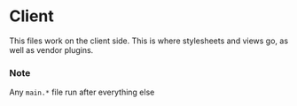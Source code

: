 # Client

This files work on the client side. 
This is where stylesheets and views go, as well as vendor plugins. 

### Note

Any `main.*` file run after everything else